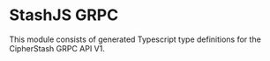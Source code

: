 # StashJS GRPC

This module consists of generated Typescript type definitions for the CipherStash GRPC API V1.
